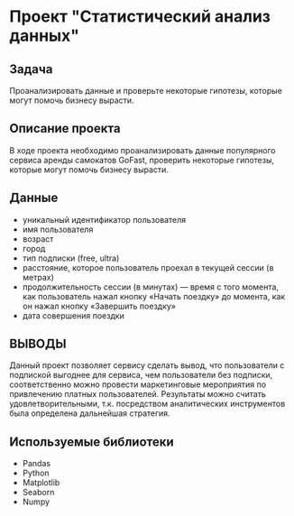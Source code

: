 ﻿# Проект "Статистический анализ данных"

## Задача

Проанализировать данные и проверьте некоторые гипотезы, которые могут помочь бизнесу вырасти.

## Описание проекта

В ходе проекта необходимо проанализировать данные популярного сервиса аренды самокатов GoFast, проверить некоторые гипотезы, которые могут помочь бизнесу вырасти.

## Данные

* уникальный идентификатор пользователя
* имя пользователя
* возраст
* город
* тип подписки (free, ultra)
* расстояние, которое пользователь проехал в текущей сессии (в метрах)
* продолжительность сессии (в минутах) — время с того момента, как пользователь нажал кнопку «Начать поездку» до момента, как он нажал кнопку «Завершить поездку»
* дата совершения поездки

## ВЫВОДЫ
Данный проект позволяет сервису сделать вывод, что пользователи с подпиской выгоднее для сервиса, чем пользователи без подписки, соответственно можно провести маркетинговые мероприятия по привлечению платных пользователей.
Результаты можно считать удовлетворительными, т.к. посредством аналитических инструментов была определена дальнейшая стратегия. 

## Используемые библиотеки

* Pandas
* Python
* Matplotlib
* Seaborn
* Numpy
